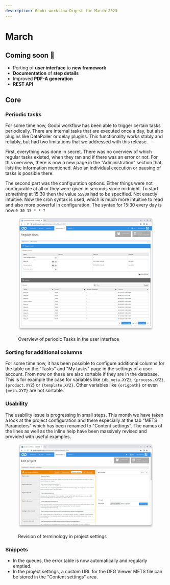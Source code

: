 ```yaml
---
description: Goobi workflow Digest for March 2023
---
```


# March

## Coming soon :rocket:

* Porting of **user interface** to **new framework**&#x20;
* **Documentation** of **step details**
* Improved **PDF-A generation**
* **REST API**

## Core

### Periodic tasks

For some time now, Goobi workflow has been able to trigger certain tasks periodically. There are internal tasks that are executed once a day, but also plugins like DataPoller or delay plugins. This functionality works stably and reliably, but had two limitations that we addressed with this release.&#x20;

First, everything was done in secret. There was no overview of which regular tasks existed, when they ran and if there was an error or not. For this overview, there is now a new page in the "Administration" section that lists the information mentioned. Also an individual execution or pausing of tasks is possible there.&#x20;

The second part was the configuration options. Either things were not configurable at all or they were given in seconds since midnight. To start something at 15:30 then the value `55800` had to be specified. Not exactly intuitive. Now the cron syntax is used, which is much more intuitive to read and also more powerful in configuration. The syntax for 15:30 every day is now `0 30 15 * * ?`&#x20;

<figure><img src="../.gitbook/assets/23.03_EN_regular-tasks.png" alt=""><figcaption><p>Overview of periodic Tasks in the user interface</p></figcaption></figure>

### Sorting for additional columns

For some time now, it has been possible to configure additional columns for the table on the "Tasks" and "My tasks" page in the settings of a user account. From now on these are also sortable if they are in the database. This is for example the case for variables like `{db_meta.XYZ}`, `{process.XYZ}`, `{product.XYZ`} or `{template.XYZ}`. Other variables like `{origpath}` or even `{meta.XYZ}` are not sortable.

### Usability

The usability issue is progressing in small steps. This month we have taken a look at the project configuration and there especially at the tab "METS Parameters" which has been renamed to "Content settings". The names of the lines as well as the inline help have been massively revised and provided with useful examples.

<figure><img src="../.gitbook/assets/23.03_EN_project-settings.png" alt=""><figcaption><p>Revision of terminology in project settings</p></figcaption></figure>

### Snippets

* In the queues, the error table is now automatically and regularly emptied.&#x20;
* In the project settings, a custom URL for the DFG Viewer METS file can be stored in the "Content settings" area.
